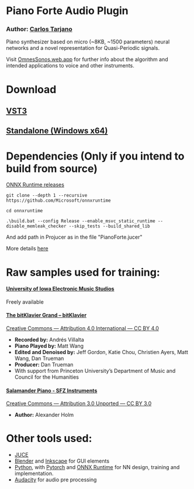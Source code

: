 # Piano Forte Audio Plugin

### Author: [Carlos Tarjano](https://carlos-tarjano.web.app/)

Piano synthesizer based on micro (~8KB, ~1500 parameters) neural networks and a novel representation for Quasi-Periodic signals.

Visit [OmnesSonos.web.app](https://omnessonos.web.app/)
for further info about the algorithm and intended applications to voice and other instruments.

# Download

## [VST3](https://github.com/tesserato/PianoForte/releases)

## [Standalone (Windows x64)](https://github.com/tesserato/PianoForte/releases)

# Dependencies (Only if you intend to build from source)

[ONNX Runtime releases](https://github.com/microsoft/onnxruntime/releases)

`git clone --depth 1 --recursive https://github.com/Microsoft/onnxruntime`

`cd onnxruntime`

`.\build.bat --config Release --enable_msvc_static_runtime --disable_memleak_checker --skip_tests --build_shared_lib` 


And add path in Projucer as in the file "PianoForte.jucer"

More details [here](https://github.com/microsoft/onnxruntime/issues/8555)



# Raw samples used for training:

#### [University of Iowa Electronic Music Studios](https://theremin.music.uiowa.edu/MISpiano.html)
  Freely available

#### [The bitKlavier Grand – bitKlavier](https://bitklavier.com/the-bitklavier-grand/)
  [Creative Commons — Attribution 4.0 International — CC BY 4.0](https://creativecommons.org/licenses/by/4.0/)
  
  - **Recorded by:** Andrés Villalta
  - **Piano Played by:** Matt Wang
  - **Edited and Denoised by:** Jeff Gordon, Katie Chou, Christien Ayers, Matt Wang, Dan Trueman
  - **Producer:** Dan Trueman
  - With support from Princeton University’s Department of Music and Council for the Humanities

#### [Salamander Piano - SFZ Instruments](https://sfzinstruments.github.io/pianos/salamander)
  [Creative Commons — Attribution 3.0 Unported — CC BY 3.0](https://creativecommons.org/licenses/by/3.0/)
  
  - **Author:** Alexander Holm

# Other tools used:
- [JUCE](https://juce.com/)
- [Blender](https://www.blender.org/) and [Inkscape](https://inkscape.org/) for GUI elements
- [Python](https://www.python.org/), with [Pytorch](https://pytorch.org/) and [ONNX Runtime](https://onnxruntime.ai/) for NN design, training and implementation.
- [Audacity](https://www.audacityteam.org/) for audio pre processing